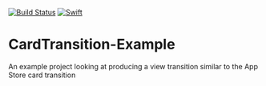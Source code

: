 [![Build 
Status](https://travis-ci.org/wibosco/CardTransition-Example.svg)](https://travis-ci.org/wibosco/CardTransition-Example)
<a href="https://swift.org"><img src="https://img.shields.io/badge/Swift-5.0-orange.svg?style=flat" alt="Swift" 
/></a>

# CardTransition-Example
An example project looking at producing a view transition similar to the App Store card transition
